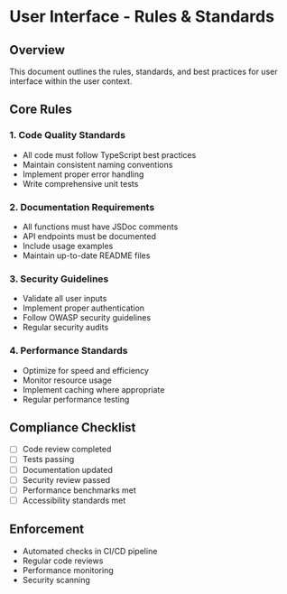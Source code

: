 # User Interface - Rules & Standards

## Overview
This document outlines the rules, standards, and best practices for user interface within the user context.

## Core Rules

### 1. Code Quality Standards
- All code must follow TypeScript best practices
- Maintain consistent naming conventions
- Implement proper error handling
- Write comprehensive unit tests

### 2. Documentation Requirements
- All functions must have JSDoc comments
- API endpoints must be documented
- Include usage examples
- Maintain up-to-date README files

### 3. Security Guidelines
- Validate all user inputs
- Implement proper authentication
- Follow OWASP security guidelines
- Regular security audits

### 4. Performance Standards
- Optimize for speed and efficiency
- Monitor resource usage
- Implement caching where appropriate
- Regular performance testing

## Compliance Checklist
- [ ] Code review completed
- [ ] Tests passing
- [ ] Documentation updated
- [ ] Security review passed
- [ ] Performance benchmarks met
- [ ] Accessibility standards met

## Enforcement
- Automated checks in CI/CD pipeline
- Regular code reviews
- Performance monitoring
- Security scanning
